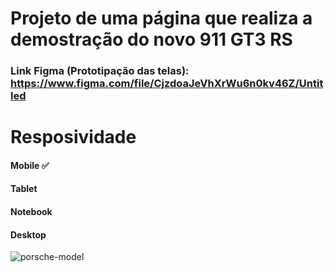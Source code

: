 # Projeto de uma página que realiza a demostração do novo 911 GT3 RS

### Link Figma (Prototipação das telas): https://www.figma.com/file/CjzdoaJeVhXrWu6n0kv46Z/Untitled

# Resposividade

#### Mobile ✅
#### Tablet 
#### Notebook
#### Desktop 

![porsche-model](https://user-images.githubusercontent.com/90704921/193847624-72a5a2df-d613-4d7a-9e51-8a9f33069ff2.png)
